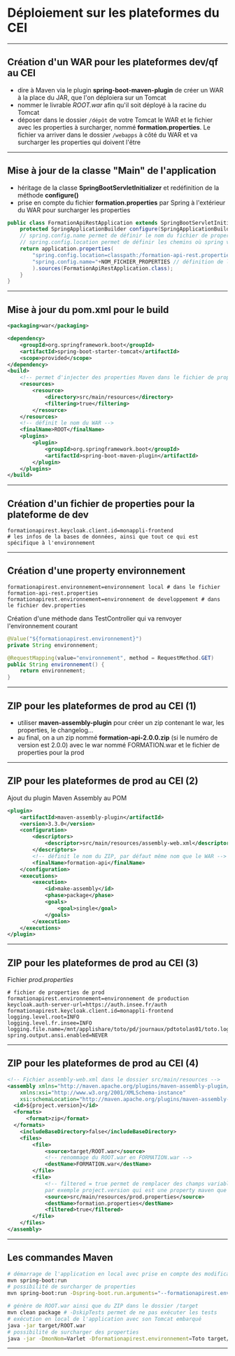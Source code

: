 # Déploiement sur les plateformes du CEI

----

## Création d'un WAR pour les plateformes dev/qf au CEI

- dire à Maven via le plugin **spring-boot-maven-plugin** de créer un WAR à la place du JAR, que l'on déploiera sur un Tomcat
- nommer le livrable *ROOT.war* afin qu'il soit déployé à la racine du Tomcat
- déposer dans le dossier `/dépôt` de votre Tomcat le WAR et le fichier avec les properties à surcharger, nommé **formation.properties**. Le fichier va arriver dans le dossier `/webapps` à côté du WAR et va surcharger les properties qui doivent l'être

----

## Mise à jour de la classe "Main" de l'application

- héritage de la classe **SpringBootServletInitializer** et redéfinition de la méthode **configure()**
- prise en compte du fichier **formation.properties** par Spring à l'extérieur du WAR pour surcharger les properties

```java
public class FormationApiRestApplication extends SpringBootServletInitializer {
	protected SpringApplicationBuilder configure(SpringApplicationBuilder application) {
	// spring.config.name permet de définir le nom du fichier de properties lu automatiquement par springboot sous src/main/resources
	// spring.config.location permet de définir les chemins où spring va chercher des fichiers de properties à charger (ceux définis à la fin sont prioritaires)
	return application.properties(
		"spring.config.location=classpath:/formation-api-rest.properties, file:${catalina.base}/webapps/formation.properties",
		"spring.config.name="+NOM_FICHIER_PROPERTIES // définition de la property pour le fonctionnement sur les plateformes du CEI
		).sources(FormationApiRestApplication.class);
	}
}

```

----

## Mise à jour du pom.xml pour le build

```xml
<packaging>war</packaging>

<dependency>
	<groupId>org.springframework.boot</groupId>
	<artifactId>spring-boot-starter-tomcat</artifactId>
	<scope>provided</scope>
</dependency>
<build>
	<!-- permet d'injecter des properties Maven dans le fichier de properties de l'application -->
	<resources>
		<resource>
			<directory>src/main/resources</directory>
			<filtering>true</filtering>
		</resource>
	</resources>
	<!-- définit le nom du WAR -->
	<finalName>ROOT</finalName>
	<plugins>
		<plugin>
			<groupId>org.springframework.boot</groupId>
			<artifactId>spring-boot-maven-plugin</artifactId>
		</plugin>
	</plugins>
</build>
```

----

## Création d'un fichier de properties pour la plateforme de dev

```properties
formationapirest.keycloak.client.id=monappli-frontend
# les infos de la bases de données, ainsi que tout ce qui est spécifique à l'environnement
```

----

## Création d'une property environnement

```properties
formationapirest.environnement=environnement local # dans le fichier formation-api-rest.properties
formationapirest.environnement=environnement de developpement # dans le fichier dev.properties
```

Création d'une méthode dans TestController qui va renvoyer l'environnement courant
```java
@Value("${formationapirest.environnement}")
private String environnement;

@RequestMapping(value="environnement", method = RequestMethod.GET)
public String environnement() {
	return environnement;
}
```

----

## ZIP pour les plateformes de prod au CEI (1)

- utiliser **maven-assembly-plugin** pour créer un zip contenant le war, les properties, le changelog...
- au final, on a un zip nommé **formation-api-2.0.0.zip** (si le numéro de version est 2.0.0) avec le war nommé FORMATION.war et le fichier de properties pour la prod

----

## ZIP pour les plateformes de prod au CEI (2)

Ajout du plugin Maven Assembly au POM

```xml
<plugin>
	<artifactId>maven-assembly-plugin</artifactId>
	<version>3.3.0</version>
	<configuration>
		<descriptors>
			<descriptor>src/main/resources/assembly-web.xml</descriptor>
		</descriptors>
		<!-- définit le nom du ZIP, par défaut même nom que le WAR -->
		<finalName>formation-api</finalName>
	</configuration>
	<executions>
		<execution>
			<id>make-assembly</id>
			<phase>package</phase>
			<goals>
				<goal>single</goal>
			</goals>
		</execution>
	</executions>
</plugin>
```

----

## ZIP pour les plateformes de prod au CEI (3)

Fichier *prod.properties*
```properties
# fichier de properties de prod
formationapirest.environnement=environnement de production
keycloak.auth-server-url=https://auth.insee.fr/auth
formationapirest.keycloak.client.id=monappli-frontend
logging.level.root=INFO
logging.level.fr.insee=INFO
logging.file.name=/mnt/applishare/toto/pd/journaux/pdtotolas01/toto.log
spring.output.ansi.enabled=NEVER
```

----

## ZIP pour les plateformes de prod au CEI (4)

```xml
<!-- Fichier assembly-web.xml dans le dossier src/main/resources -->
<assembly xmlns="http://maven.apache.org/plugins/maven-assembly-plugin/assembly/1.1.3"
    xmlns:xsi="http://www.w3.org/2001/XMLSchema-instance"
    xsi:schemaLocation="http://maven.apache.org/plugins/maven-assembly-plugin/assembly/1.1.3 http://maven.apache.org/xsd/assembly-1.1.3.xsd">
  <id>${project.version}</id>
  <formats>
      <format>zip</format>
  </formats>
	<includeBaseDirectory>false</includeBaseDirectory>
	<files>
		<file>
			<source>target/ROOT.war</source>
			<!-- renommage du ROOT.war en FORMATION.war -->
			<destName>FORMATION.war</destName>
		</file>
		<file>
			<!-- filtered = true permet de remplacer des champs variables de l'intérieur d'un fichier par leur valeur,
			par exemple project.version qui est une property maven que l'on souhaite récupérer dans une property -->
			<source>src/main/resources/prod.properties</source>
			<destName>formation.properties</destName>
			<filtered>true</filtered>
		</file>
	</files>
</assembly>
```

----

## Les commandes Maven

```bash
# démarrage de l'application en local avec prise en compte des modifications sans redémarrer
mvn spring-boot:run
# possibilité de surcharger de properties
mvn spring-boot:run -Dspring-boot.run.arguments="--formationapirest.environnement=Toto --monNom=Varlet"

# génère de ROOT.war ainsi que du ZIP dans le dossier /target
mvn clean package # -DskipTests permet de ne pas exécuter les tests
# exécution en local de l'application avec son Tomcat embarqué
java -jar target/ROOT.war
# possibilité de surcharger des properties
java -jar -DmonNom=Varlet -Dformationapirest.environnement=Toto target/ROOT.war
```

----